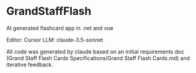 # GrandStaffFlash
AI generated flashcard app in .net and vue

Editor: Cursor
LLM: claude-3.5-sonnet

All code was generated by claude based on an initial requirements doc (Grand Staff Flash Cards Specifications/Grand Staff Flash Cards.md) and iterative feedback.
